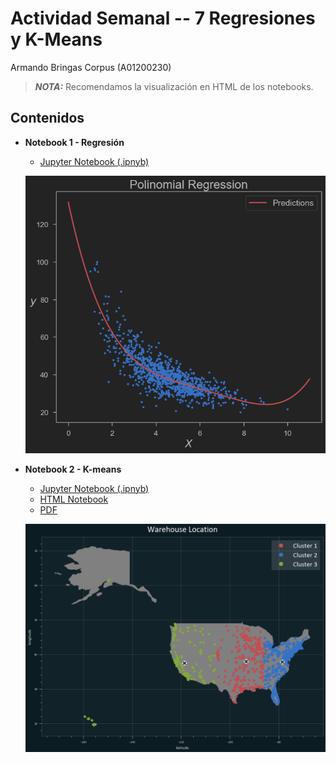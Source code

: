 # Actividad Semanal -- 7 Regresiones y K-Means

Armando Bringas Corpus (A01200230)
> **_NOTA:_**  Recomendamos la visualización en HTML de los notebooks.

## Contenidos

* **Notebook 1 - Regresión**
  * [Jupyter Notebook (.ipnyb)](TecMty_kmeans_target.ipynb)

  ![Notebook 2](./img/notebook1.png)

* **Notebook 2 - K-means**
  * [Jupyter Notebook (.ipnyb)](TecMty_kmeans_target.ipynb)
  * [HTML Notebook](https://htmlpreview.github.io/?https://github.com/PosgradoMNA/actividades-de-aprendizaje-armandoBringas-a01200230/blob/dev/Activity_week_8/Actividad-7-Regresiones_y_K-means/TecMty_kmeans_target.html)
  * [PDF](TecMty_kmeans_target.pdf)

  ![Notebook 2](./img/notebook2.png)
